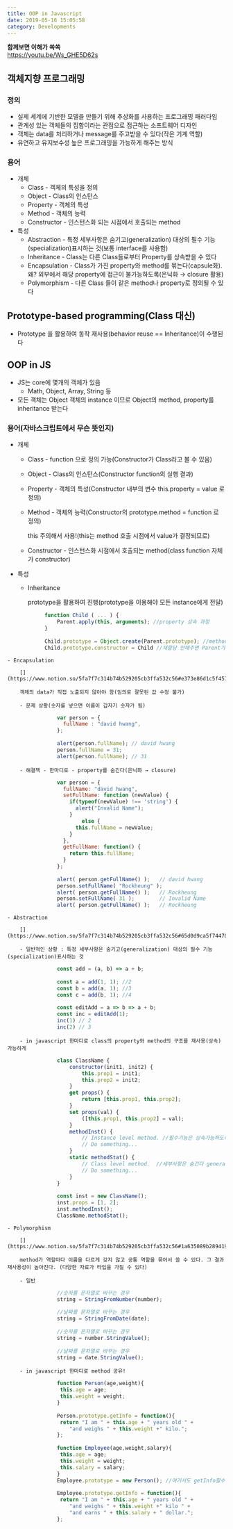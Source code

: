 ```yaml
---
title: OOP in Javascript
date: 2019-05-16 15:05:58
category: Developments
---
```

  
**함께보면 이해가 쏙쏙**  
https://youtu.be/Ws_GHE5D62s

## 객체지향 프로그래밍

### 정의

- 실제 세계에 기반한 모델을 만들기 위해 추상화를 사용하는 프로그래밍 패러다임
- 관계성 있는 객체들의 집합이라는 관점으로 접근하는 소프트웨어 디자인
- 객체는 data를 처리하거나 message를 주고받을 수 있다(작은 기계 역할)
- 유연하고 유지보수성 높은 프로그래밍을 가능하게 해주는 방식

### 용어

- 개체
    - Class - 객체의 특성을 정의
    - Object - Class의 인스턴스
    - Property - 객체의 특성
    - Method - 객체의 능력
    - Constructor - 인스턴스화 되는 시점에서 호출되는 method
- 특성
    - Abstraction - 특정 세부사항은 숨기고(generalization) 대상의 필수 기능(specialization)표시하는 것(보통 interface를 사용함)
    - Inheritance - Class는 다른 Class들로부터 Property를 상속받을 수 있다
    - Encapsulation - Class가 가진 property와 method를 묶는다(capsule화). 왜? 외부에서 해당 property에 접근이 불가능하도록(은닉화 → closure 활용)
    - Polymorphism - 다른 Class 들이 같은 method나 property로 정의될 수 있다

## Prototype-based programming(Class 대신)

- Prototype 을 활용하여 동작 재사용(behavior reuse == Inheritance)이 수행된다

## OOP in JS

- JS는 core에 몇개의 객체가 있음
    - Math, Object, Array, String 등
- 모든 객체는 Object 객체의 instance 이므로 Object의 method, property를 inheritance 받는다

### 용어(자바스크립트에서 무슨 뜻인지)

- 개체
    - Class - function 으로 정의 가능(Constructor가 Class라고 볼 수 있음)
    - Object - Class의 인스턴스(Constructor function의 실행 결과)
    - Property - 객체의 특성(Constructor 내부의 변수 this.property = value 로 정의)
    - Method - 객체의 능력(Constructor의 prototype.method = function 로 정의)

        this 주의해서 사용!(this는 method 호출 시점에서 value가 결정되므로)

    - Constructor - 인스턴스화 시점에서 호출되는 method(class function 자체가 constructor)
- 특성
    - Inheritance

        [](https://www.notion.so/5fa7f7c314b74b529205cb3ffa532c56#c60c5d6ebc5c46359ed1312f09847e14)

        prototype을 활용하여 진행(prototype을 이용해야 모든 instance에게 전달)
```js
            function Child ( ... ) {
            	Parent.apply(this, arguments); //property 상속 과정
            }
            
            Child.prototype = Object.create(Parent.prototype); //method 상속 과정
            Child.prototype.constructor = Child //재할당 안해주면 Parent가 constructor
```
    - Encapsulation

        [](https://www.notion.so/5fa7f7c314b74b529205cb3ffa532c56#e373e86d1c5f45709483237995097070)

        객체의 data가 직접 노출되지 않아야 함(임의로 잘못된 값 수정 불가) 

        - 문제 상황(숫자를 넣으면 이름이 갑자기 숫자가 됨)
```js
                var person = {
                  fullName : "david hwang",
                };
                 
                alert(person.fullName); // david hwang
                person.fullName = 31;
                alert(person.fullName); // 31
```
        - 해결책 - 한마디로 - property를 숨긴다(은닉화 → closure)
```js
                var person = {
                  fullName: "david hwang",
                  setFullName: function (newValue) {
                    if(typeof(newValue) !== 'string') {
                      alert("Invalid Name");
                    } 
                		else {
                      this.fullName = newValue;
                    }
                  },
                  getFullName: function() {
                    return this.fullName;
                  }
                };
                 
                alert( person.getFullName() );   // david hwang
                person.setFullName( "Rockheung" );
                alert( person.getFullName() );   // Rockheung
                person.setFullName( 31 );        // Invalid Name
                alert( person.getFullName() );   // Rockheung
```
    - Abstraction

        [](https://www.notion.so/5fa7f7c314b74b529205cb3ffa532c56#65d0d9ca5f74470a9f8dd170a272d358)

        - 일반적인 상황 : 특정 세부사항은 숨기고(generalization) 대상의 필수 기능(specialization)표시하는 것
```js
                const add = (a, b) => a + b;
                
                const a = add(1, 1); //2
                const b = add(a, 1); //3
                const c = add(b, 1); //4
                
                const editAdd = a => b => a + b;
                const inc = editAdd(1);
                inc(1) // 2
                inc(2) // 3
```
        - in javascript 한마디로 class의 property와 method의 구조를 재사용(상속)가능하게
```js
                class ClassName {
                    constructor(init1, init2) {
                        this.prop1 = init1;
                        this.prop2 = init2;
                    }
                    get props() {
                        return [this.prop1, this.prop2];
                    }
                    set props(val) {
                        ([this.prop1, this.prop2] = val);
                    }
                    methodInst() {
                        // Instance level method. //필수기능은 상속가능하도록(specialization)
                        // Do something...
                    }
                    static methodStat() {
                        // Class level method.  //세부사항은 숨긴다 generalization
                        // Do something...
                    }
                }
                
                const inst = new ClassName();
                inst.props = [1, 2];
                inst.methodInst();
                ClassName.methodStat();
```
    - Polymorphism

        [](https://www.notion.so/5fa7f7c314b74b529205cb3ffa532c56#1a635089b289419c93c58dcd696f9ff7)

        method가 역할마다 이름을 다르게 갖지 않고 공통 역할을 묶어서 쓸 수 있다. 그 결과 재사용성이 높아진다. (다양한 자료가 타입을 가질 수 있다)

        - 일반
```js
                //숫자를 문자열로 바꾸는 경우
                string = StringFromNumber(number);
                
                //날짜를 문자열로 바꾸는 경우
                string = StringFromDate(date);
                
                //숫자를 문자열로 바꾸는 경우
                string = number.StringValue();
                
                //날짜를 문자열로 바꾸는 경우
                string = date.StringValue();
```
        - in javascript 한마디로 method 공유!
```js
                function Person(age,weight){
                 this.age = age;
                 this.weight = weight;
                }
                
                Person.prototype.getInfo = function(){
                 return "I am " + this.age + " years old " +
                    "and weighs " + this.weight +" kilo.";
                };
                
                function Employee(age,weight,salary){
                 this.age = age;
                 this.weight = weight;
                 this.salary = salary;
                }
                Employee.prototype = new Person(); //여기서도 getInfo할수있지만 salary빠짐
                
                Employee.prototype.getInfo = function(){
                 return "I am " + this.age + " years old " +
                    "and weighs " + this.weight +" kilo " +
                    "and earns " + this.salary + " dollar.";  
                };
```